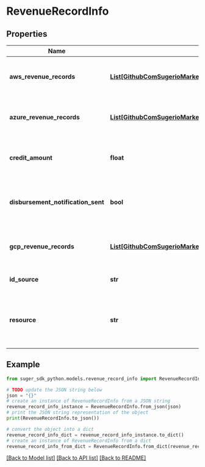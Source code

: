 # RevenueRecordInfo


## Properties

Name | Type | Description | Notes
------------ | ------------- | ------------- | -------------
**aws_revenue_records** | [**List[GithubComSugerioMarketplaceServiceRdsDbLibBillingAwsBillingEvent]**](GithubComSugerioMarketplaceServiceRdsDbLibBillingAwsBillingEvent.md) | For raw revenue records in AWS Marketplace | [optional] 
**azure_revenue_records** | [**List[GithubComSugerioMarketplaceServiceRdsDbLibBillingAzureCmaRevenue]**](GithubComSugerioMarketplaceServiceRdsDbLibBillingAzureCmaRevenue.md) | For raw revenue records in Azure Marketplace | [optional] 
**credit_amount** | **float** | The credit amount used in the revenue record. | [optional] 
**disbursement_notification_sent** | **bool** | Whether the disbursement notification has been sent to the seller/ISV. | [optional] 
**gcp_revenue_records** | [**List[GithubComSugerioMarketplaceServiceRdsDbLibBillingGcpChargeUsage]**](GithubComSugerioMarketplaceServiceRdsDbLibBillingGcpChargeUsage.md) | For raw revenue records in GCP Marketplace | [optional] 
**id_source** | **str** | Source of the revenue record ID. | [optional] 
**resource** | **str** | Resource name for the revenue record. Applicable only to GCP Marketplace. | [optional] 

## Example

```python
from suger_sdk_python.models.revenue_record_info import RevenueRecordInfo

# TODO update the JSON string below
json = "{}"
# create an instance of RevenueRecordInfo from a JSON string
revenue_record_info_instance = RevenueRecordInfo.from_json(json)
# print the JSON string representation of the object
print(RevenueRecordInfo.to_json())

# convert the object into a dict
revenue_record_info_dict = revenue_record_info_instance.to_dict()
# create an instance of RevenueRecordInfo from a dict
revenue_record_info_from_dict = RevenueRecordInfo.from_dict(revenue_record_info_dict)
```
[[Back to Model list]](../README.md#documentation-for-models) [[Back to API list]](../README.md#documentation-for-api-endpoints) [[Back to README]](../README.md)


